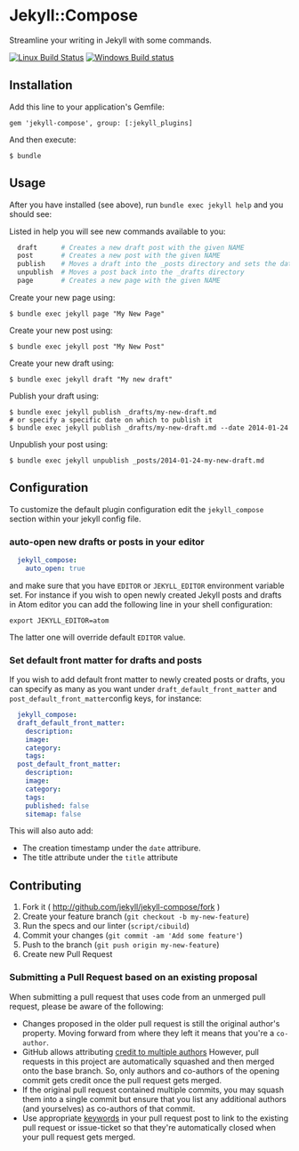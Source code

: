 # Jekyll::Compose

Streamline your writing in Jekyll with some commands.

[![Linux Build Status](https://img.shields.io/travis/jekyll/jekyll-compose/master.svg?label=Linux%20build)][travis]
[![Windows Build status](https://img.shields.io/appveyor/ci/jekyll/jekyll-compose/master.svg?label=Windows%20build)][appveyor]

[travis]: https://travis-ci.org/jekyll/jekyll-compose
[appveyor]: https://ci.appveyor.com/project/jekyll/jekyll-compose

## Installation

Add this line to your application's Gemfile:

    gem 'jekyll-compose', group: [:jekyll_plugins]

And then execute:

    $ bundle

## Usage

After you have installed (see above), run `bundle exec jekyll help` and you should see:

Listed in help you will see new commands available to you:

```sh
  draft      # Creates a new draft post with the given NAME
  post       # Creates a new post with the given NAME
  publish    # Moves a draft into the _posts directory and sets the date
  unpublish  # Moves a post back into the _drafts directory
  page       # Creates a new page with the given NAME
```

Create your new page using:

    $ bundle exec jekyll page "My New Page"

Create your new post using:

    $ bundle exec jekyll post "My New Post"

Create your new draft using:

    $ bundle exec jekyll draft "My new draft"

Publish your draft using:

    $ bundle exec jekyll publish _drafts/my-new-draft.md
    # or specify a specific date on which to publish it
    $ bundle exec jekyll publish _drafts/my-new-draft.md --date 2014-01-24

Unpublish your post using:

    $ bundle exec jekyll unpublish _posts/2014-01-24-my-new-draft.md

## Configuration

To customize the default plugin configuration edit the `jekyll_compose` section within your jekyll config file.

### auto-open new drafts or posts in your editor

```yaml
  jekyll_compose:
    auto_open: true
```

and make sure that you have `EDITOR` or `JEKYLL_EDITOR` environment variable set.
For instance if you wish to open newly created Jekyll posts and drafts in Atom editor you can add the following line in your shell configuration:
```
export JEKYLL_EDITOR=atom
```

The latter one will override default `EDITOR` value.

### Set default front matter for drafts and posts

If you wish to add default front matter to newly created posts or drafts, you can specify as many as you want under `draft_default_front_matter` and `post_default_front_matter`config keys, for instance:

```yaml
  jekyll_compose:
  draft_default_front_matter:
    description:
    image:
    category:
    tags:
  post_default_front_matter:
    description:
    image:
    category:
    tags:
    published: false
    sitemap: false
```

This will also auto add:
 - The creation timestamp under the `date` attribure.
 - The title attribute under the `title` attribute

## Contributing

1. Fork it ( http://github.com/jekyll/jekyll-compose/fork )
2. Create your feature branch (`git checkout -b my-new-feature`)
3. Run the specs and our linter (`script/cibuild`)
4. Commit your changes (`git commit -am 'Add some feature'`)
5. Push to the branch (`git push origin my-new-feature`)
6. Create new Pull Request

### Submitting a Pull Request based on an existing proposal

When submitting a pull request that uses code from an unmerged pull request, please be aware of the following:
  * Changes proposed in the older pull request is still the original author's property. Moving forward from where they left it
    means that you're a `co-author`.
  * GitHub allows attributing
    [credit to multiple authors](https://help.github.com/en/articles/creating-a-commit-with-multiple-authors)
    However, pull requests in this project are automatically squashed and then merged onto the base branch. So, only authors and
    co-authors of the opening commit gets credit once the pull request gets merged.
  * If the original pull request contained multiple commits, you may squash them into a single commit but ensure that you list
    any additional authors (and yourselves) as co-authors of that commit.
  * Use appropriate [keywords](https://help.github.com/en/articles/closing-issues-using-keywords) in your pull request post to
    link to the existing pull request or issue-ticket so that they're automatically closed when your pull request gets merged.
